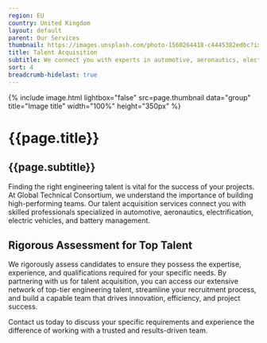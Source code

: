 ```yaml
---
region: EU
country: United Kingdom
layout: default
parent: Our Services
thumbnail: https://images.unsplash.com/photo-1560264418-c4445382edbc?ixlib=rb-4.0.3&ixid=M3wxMjA3fDB8MHxwaG90by1wYWdlfHx8fGVufDB8fHx8fA%3D%3D&auto=format&fit=crop&w=2070&q=80
title: Talent Acquisition
subtitle: We connect you with experts in automotive, aeronautics, electric vehicles, and battery management who possess the skills and knowledge you require.
sort: 4
breadcrumb-hidelast: true
---
```


{% include image.html lightbox="false" src=page.thumbnail data="group" title="Image title" width="100%" height="350px" %}

# {{page.title}}

## {{page.subtitle}}

Finding the right engineering talent is vital for the success of your projects. At Global Technical Consortium, we understand the importance of building high-performing teams. Our talent acquisition services connect you with skilled professionals specialized in automotive, aeronautics, electrification, electric vehicles, and battery management.

## Rigorous Assessment for Top Talent

We rigorously assess candidates to ensure they possess the expertise, experience, and qualifications required for your specific needs. By partnering with us for talent acquisition, you can access our extensive network of top-tier engineering talent, streamline your recruitment process, and build a capable team that drives innovation, efficiency, and project success.

Contact us today to discuss your specific requirements and experience the difference of working with a trusted and results-driven team.
